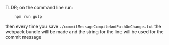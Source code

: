 TLDR;
    on the command line run:
        
        npm run gulp

then every time you save `./commitMessageCompileAndPushOnChange.txt` the webpack bundle will be made and the string for the line will be used for the commit message
